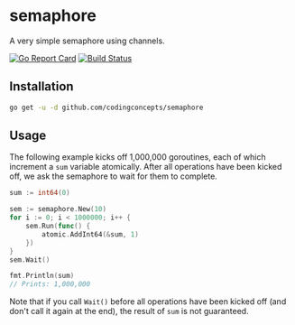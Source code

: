 # semaphore
A very simple semaphore using channels.

[![Go Report Card](https://goreportcard.com/badge/github.com/codingconcepts/semaphore)](https://goreportcard.com/report/github.com/codingconcepts/semaphore) [![Build Status](https://travis-ci.org/codingconcepts/semaphore.svg?branch=master)](https://travis-ci.org/codingconcepts/semaphore)

## Installation
``` bash
go get -u -d github.com/codingconcepts/semaphore
```

## Usage
The following example kicks off 1,000,000 goroutines, each of which increment a `sum` variable atomically.  After all operations have been kicked off, we ask the semaphore to wait for them to complete.

``` go
sum := int64(0)

sem := semaphore.New(10)
for i := 0; i < 1000000; i++ {
	sem.Run(func() {
		atomic.AddInt64(&sum, 1)
	})
}
sem.Wait()

fmt.Println(sum)
// Prints: 1,000,000
```

Note that if you call `Wait()` before all operations have been kicked off (and don't call it again at the end), the result of `sum` is not guaranteed.
